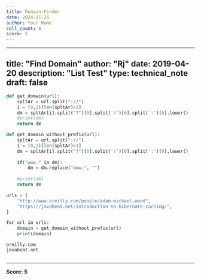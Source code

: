 ```yaml
---
title: Domain-Finder
date: 2024-11-25
author: Your Name
cell_count: 6
score: 5
---
```


---
title: "Find Domain"
author: "Rj"
date: 2019-04-20
description: "List Test"
type: technical_note
draft: false
---

```python
def get_domain(url):
    spltAr = url.split("://")
    i = (0,1)[len(spltAr)>1]
    dm = spltAr[i].split("?")[0].split('/')[0].split(':')[0].lower()
    #print(dm)
    return dm
```


```python
def get_domain_without_prefix(url):
    spltAr = url.split("://")
    i = (0,1)[len(spltAr)>1]
    dm = spltAr[i].split("?")[0].split('/')[0].split(':')[0].lower()
    
    if("www." in dm):
        dm = dm.replace("www.", "")
    
    #print(dm)
    return dm
```


```python
urls = [
    "http://www.oreilly.com/people/adam-michael-wood",
    "https://javabeat.net/introduction-to-hibernate-caching/",
]
```


```python
for url in urls:
    domain = get_domain_without_prefix(url)
    print(domain)
```

    oreilly.com
    javabeat.net



```python

```


---
**Score: 5**